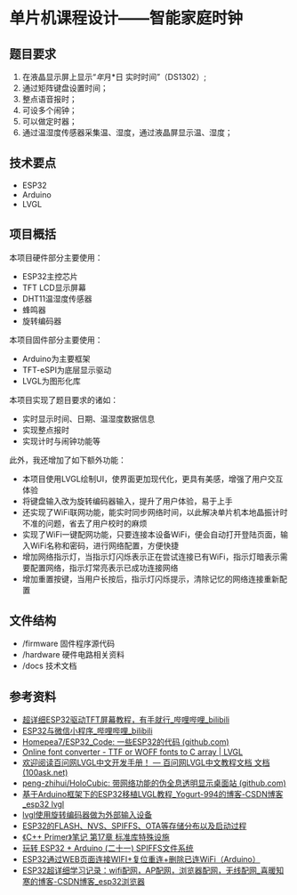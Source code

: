 # 单片机课程设计——智能家庭时钟

## 题目要求
1. 在液晶显示屏上显示“*年*月*日 实时时间”（DS1302）;
2. 通过矩阵键盘设置时间；
3. 整点语音报时；
4. 可设多个闹钟；
5. 可以做定时器；
6. 通过温湿度传感器采集温、湿度，通过液晶屏显示温、湿度；

## 技术要点
- ESP32
- Arduino
- LVGL

## 项目概括

本项目硬件部分主要使用：

- ESP32主控芯片
- TFT LCD显示屏幕
- DHT11温湿度传感器
- 蜂鸣器
- 旋转编码器

本项目固件部分主要使用：

- Arduino为主要框架
- TFT-eSPI为底层显示驱动
- LVGL为图形化库

本项目实现了题目要求的诸如：

- 实时显示时间、日期、温湿度数据信息
- 实现整点报时
- 实现计时与闹钟功能等

此外，我还增加了如下额外功能：

- 本项目使用LVGL绘制UI，使界面更加现代化，更具有美感，增强了用户交互体验
- 将键盘输入改为旋转编码器输入，提升了用户体验，易于上手
- 还实现了WiFi联网功能，能实时同步网络时间，以此解决单片机本地晶振计时不准的问题，省去了用户校时的麻烦
- 实现了WiFi一键配网功能，只要连接本设备WiFi，便会自动打开登陆页面，输入WiFi名称和密码，进行网络配置，方便快捷
- 增加网络指示灯，当指示灯闪烁表示正在尝试连接已有WiFi，指示灯暗表示需要配置网络，指示灯常亮表示已成功连接网络
- 增加重置按键，当用户长按后，指示灯闪烁提示，清除记忆的网络连接重新配置

## 文件结构

- /firmware 固件程序源代码
- /hardware 硬件电路相关资料
- /docs 技术文档

## 参考资料

- [超详细ESP32驱动TFT屏幕教程，有手就行_哔哩哔哩_bilibili](https://www.bilibili.com/video/BV1Q24y1d7f6/?vd_source=653c32e1b9068b6dc916bedc5c6c2c7d)
- [ESP32与微信小程序_哔哩哔哩_bilibili](https://www.bilibili.com/video/BV1tv411w74d/?p=10&spm_id_from=333.880.my_history.page.click&vd_source=653c32e1b9068b6dc916bedc5c6c2c7d)
- [Homepea7/ESP32_Code: 一些ESP32的代码 (github.com)](https://github.com/Homepea7/ESP32_Code)
- [Online font converter - TTF or WOFF fonts to C array | LVGL](https://lvgl.io/tools/fontconverter)
- [欢迎阅读百问网LVGL中文开发手册！ — 百问网LVGL中文教程文档 文档 (100ask.net)](http://lvgl.100ask.net/8.2/index.html)
- [peng-zhihui/HoloCubic: 带网络功能的伪全息透明显示桌面站 (github.com)](https://github.com/peng-zhihui/HoloCubic)
- [基于Arduino框架下的ESP32移植LVGL教程_Yogurt-994的博客-CSDN博客_esp32 lvgl](https://blog.csdn.net/qq_52619462/article/details/128294156)
- [lvgl使用旋转编码器做为外部输入设备](https://blog.csdn.net/wojueburenshu/article/details/123033471)
- [ESP32的FLASH、NVS、SPIFFS、OTA等存储分布以及启动过程](https://blog.csdn.net/tiandiren111/article/details/123144089)
- [《C++ Primer》笔记 第17章 标准库特殊设施 ](https://www.cnblogs.com/juzaizai/p/15082749.html)
- [玩转 ESP32 + Arduino (二十一) SPIFFS文件系统](https://blog.csdn.net/finedayforu/article/details/108661563)
- [ESP32通过WEB页面连接WIFI+复位重连+删除已连WiFi（Arduino）](https://blog.csdn.net/u014091490/article/details/99709431)
- [ESP32超详细学习记录：wifi配网，AP配网，浏览器配网，无线配网_喜暖知寒的博客-CSDN博客_esp32浏览器](https://blog.csdn.net/qq_41650023/article/details/124674493?spm=1001.2101.3001.6661.1&utm_medium=distribute.pc_relevant_t0.none-task-blog-2~default~CTRLIST~Rate-1-124674493-blog-99709431.pc_relevant_multi_platform_whitelistv4&depth_1-utm_source=distribute.pc_relevant_t0.none-task-blog-2~default~CTRLIST~Rate-1-124674493-blog-99709431.pc_relevant_multi_platform_whitelistv4&utm_relevant_index=1)

